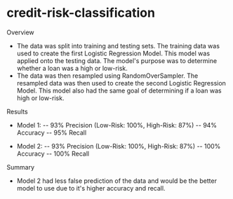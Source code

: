# credit-risk-classification
Overview
- The data was split into training and testing sets. The training data was used to create the first Logistic Regression Model. This model was applied onto the testing data. The model's purpose was to determine whether a loan was a high or low-risk.
- The data was then resampled using RandomOverSampler. The resampled data was then used to create the second Logistic Regression Model. This model also had the same goal of determining if a loan was high or low-risk.

Results
- Model 1:
-- 93% Precision (Low-Risk: 100%, High-Risk: 87%)
-- 94% Accuracy
-- 95% Recall

- Model 2:
-- 93% Precision (Low-Risk: 100%, High-Risk: 87%)
-- 100% Accuracy
-- 100% Recall

Summary
- Model 2 had less false prediction of the data and would be the better model to use due to it's higher accuracy and recall.
